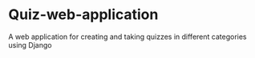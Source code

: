# Quiz-web-application
A web application for creating and taking quizzes in different categories using Django

